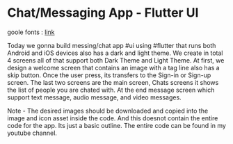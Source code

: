 # Chat/Messaging App - Flutter UI
 goole fonts : [link](https://pub.dev/packages/google_fonts)

Today we gonna build messing/chat app #ui using #flutter that runs both Android and iOS devices also has a dark and light theme. We create in total 4 screens all of that support both Dark Theme and Light Theme. At first, we design a welcome screen that contains an image with a tag line also has a skip button. Once the user press, its transfers to the Sign-in or Sign-up screen. The last two screens are the main screen, Chats screens it shows the list of people you are chated with. At the end message screen which support text message, audio message, and video messages.

Note - The desired images should be downloaded and copied into the image and icon asset inside the code. And this doesnot contain the entire code for the app. Its just a basic outline. The entire code can be found in my youtube channel.
